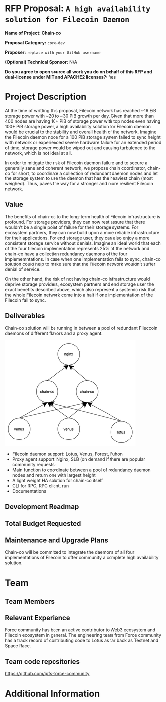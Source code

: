 # RFP Proposal: `A high availability solution for Filecoin Daemon`

**Name of Project: Chain-co**

**Proposal Category:** `core-dev`

<!-- grants分类https://github.com/filecoin-project/devgrants/tree/master/open-grants -->

**Proposer:** `replace with your GitHub username`

**(Optional) Technical Sponsor:** N/A

**Do you agree to open source all work you do on behalf of this RFP and dual-license under MIT and APACHE2 licenses?:** Yes

# Project Description

<!-- Please describe exactly what you are planning to build. Make sure to include the following: -->
<!-- - Start with the need or problem you are trying to solve with this project. -->
<!-- - Describe why your solution is going to adequately solve this problem. -->

At the time of writting this proposal, Filecoin network has reached ~16 EiB storage power with ~20 to ~30 PiB growth per day. Given that more than 400 nodes are having 10+ PiB of storage power with top nodes even having 100+ PiB storage power, a high availability solution for Filecoin daemon would be crucial to the stability and overall health of the network. Imagine the Filecoin daemon node for a 100 PiB storage system failed to sync height with network or experienced severe hardware failure for an extended period of time, storage power would be wiped out and causing turbulence to the network, which is not ideal at all.

In order to mitigate the risk of Filecoin daemon failure and to secure a generally sane and coherent network, we propose chain coordinator, chain-co for short, to coordinate a collection of redundant daemon nodes and let the storage system to use the daemon that has the heaviest chain (most weighed). Thus, paves the way for a stronger and more resilient Filecoin network.

<!-- This section should be 2-3 paragraphs long. -->

## Value

<!-- Please describe in more detail why this proposal is valuable for the Filecoin ecosystem. Answer the following questions: -->
<!-- - What are the benefits to getting this right? -->

The benefits of chain-co to the long-term health of Filecoin infrastructure is profound. For storage providers, they can now rest assure that there wouldn’t be a single point of failure for their storage systems. For ecosystem partners, they can now build upon a more reliable infrastructure for their applications. For end storage user, they can also enjoy a more consistent storage service without denials. Imagine an ideal world that each of the four filecoin implementation represents 25% of the network and chain-co have a collection redundancy daemons of the four implememntations. In case when one implementation fails to sync, chain-co solution could help to make sure that the Filecoin network wouldn’t suffer denial of service.

<!-- - What are the risks if you don't get it right? -->

On the other hand, the risk of not having chain-co infrastructure would deprive storage providers, ecosystem partners and end storage user the exact benefits described above, which also represent a systemic risk that the whole Filecoin network come into a halt if one implementation of the Filecoin fail to sync. 

<!-- - What are the risks that will make executing on this project difficult? -->

<!-- This section should be 1-3 paragraphs long. -->

## Deliverables

<!-- Please describe in details what your final deliverable for this project will be. Include a specification of the project and what functionality the software will deliver when it is finished. -->

Chain-co solution will be running in between a pool of redundant Fileccoin daemons of different flavors and a proxy agent. 

![arch](https://raw.githubusercontent.com/hunjixin/imgpool/master/chain-co.png)

- Filecoin daemon support: Lotus, Venus, Forest, Fuhon
- Proxy agent support: Nginx, SLB (on demand if there are popular community requests)
- Main function to coordinate between a pool of redundancy daemon nodes and return one with largest height
- A light weight HA solution for chain-co itself
- CLI for RPC, RPC client, run
- Documentations

## Development Roadmap

<!-- Please break up your development work into a clear set of milestones. This section needs to be very detailed (will vary on the project, but aim for around 2 pages for this section). -->

<!-- For each milestone, please describe: -->
<!-- - The software functionality that we can expect after the completion of each milestone. This should be detailed enough that it can be used to ensure that the software meets the specification you outlined in the Deliverables. -->
<!-- - How many people will be working on each milestone and their roles -->
<!-- - The amount of funding required for each milestone -->
<!-- - How much time this milestone will take to achieve (using real dates) -->

## Total Budget Requested

<!--Sum up the total requested budget across all milestones, and include that figure here. Also, please include a budget breakdown to specify how you are planning to spend these funds. -->

## Maintenance and Upgrade Plans

<!-- Specify your team's long-term plans to maintain this software and upgrade it over time. -->

Chain-co will be committed to integrate the daemons of all four implementations of Filecoin to offer community a complete high availability solution.

# Team

## Team Members

<!-- - Team Member 1 -->
<!-- - Team Member 2 -->
<!-- - Team Member 3 -->
<!-- - ...

## Team Member LinkedIn Profiles

<!-- - Team Member 1 LinkedIn profile -->
<!-- - Team Member 2 LinkedIn profile -->
<!-- - Team Member 3 LinkedIn profile -->
<!-- - ...

## Team Website

https://forcecommunity.io/

<!-- Please link to your team's website here (make sure it's `https`) -->

## Relevant Experience

<!-- Please describe (in words) your team's relevant experience, and why you think you are the right team to build this project. You can cite your team's prior experience in similar domains, doing similar dev work, individual team members' backgrounds, etc. -->

Force community has been an active contributor to Web3 ecosystem and Filecoin ecosystem in general. The engineering team from Force community has a track record of contributing code to Lotus as far back as Testnet and Space Race. 

## Team code repositories

<!-- Please provide links to your team's prior code repos for similar or related projects. -->

https://github.com/ipfs-force-community

# Additional Information

<!-- Please include any additional information that you think would be useful in helping us to evaluate your proposal. -->
